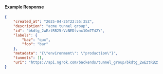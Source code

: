 <!-- Code generated for API Clients. DO NOT EDIT. -->

#### Example Response

```json
{
	"created_at": "2025-04-25T22:55:35Z",
	"description": "acme tunnel group",
	"id": "bkdtg_2wEztRB25rVzNEDtvnx1Om7T42Y",
	"labels": {
		"baz": "qux",
		"foo": "bar"
	},
	"metadata": "{\"environment\": \"production\"}",
	"tunnels": [],
	"uri": "https://api.ngrok.com/backends/tunnel_group/bkdtg_2wEztRB25rVzNEDtvnx1Om7T42Y"
}
```
